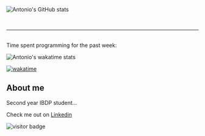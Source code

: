 ![Antonio's GitHub stats](https://github-readme-stats.vercel.app/api?username=acheong08&theme=dark)

<br>
<hr>
<br>
Time spent programming for the past week:
<br>

![Antonio's wakatime stats](https://github-readme-stats.vercel.app/api/wakatime?username=acheong08&theme=dark)

[![wakatime](https://wakatime.com/badge/user/7ddb653c-a619-47dc-9be4-7ccc1f01ba4a.svg)](https://wakatime.com/@7ddb653c-a619-47dc-9be4-7ccc1f01ba4a)

## About me
Second year IBDP student...

Check me out on [Linkedin](https://linkedin.com/in/acheong08)





![visitor badge](https://visitor-badge.glitch.me/badge?page_id=acheong08.visitor-badge)
